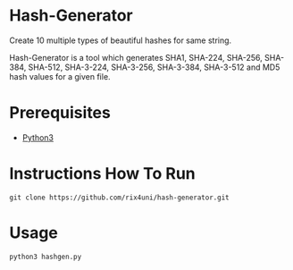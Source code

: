 # Hash-Generator
Create 10 multiple types of beautiful hashes for same string.

Hash-Generator is a tool which generates SHA1, SHA-224, SHA-256, SHA-384,
SHA-512, SHA-3-224, SHA-3-256, SHA-3-384, SHA-3-512 and MD5 hash
values for a given file.

# Prerequisites

* [Python3](https://www.python.org/downloads/)

# Instructions How To Run

```
git clone https://github.com/rix4uni/hash-generator.git
```

# Usage

```
python3 hashgen.py
```
